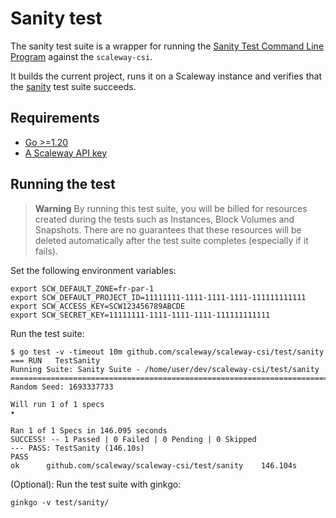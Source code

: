 # Sanity test

The sanity test suite is a wrapper for running the [Sanity Test Command Line Program](https://github.com/kubernetes-csi/csi-test/tree/master/cmd/csi-sanity)
against the `scaleway-csi`.

It builds the current project, runs it on a Scaleway instance and verifies that
the [sanity](https://github.com/kubernetes-csi/csi-test/tree/master/cmd/csi-sanity)
test suite succeeds.

## Requirements

- [Go >=1.20](https://go.dev/)
- [A Scaleway API key](https://www.scaleway.com/en/docs/identity-and-access-management/iam/how-to/create-api-keys/)

## Running the test

> **Warning**
> By running this test suite, you will be billed for resources created during the
> tests such as Instances, Block Volumes and Snapshots. There are no guarantees that
> these resources will be deleted automatically after the test suite completes
> (especially if it fails).

Set the following environment variables:

```console
export SCW_DEFAULT_ZONE=fr-par-1
export SCW_DEFAULT_PROJECT_ID=11111111-1111-1111-1111-111111111111
export SCW_ACCESS_KEY=SCW123456789ABCDE
export SCW_SECRET_KEY=11111111-1111-1111-1111-111111111111
```

Run the test suite:

```console
$ go test -v -timeout 10m github.com/scaleway/scaleway-csi/test/sanity
=== RUN   TestSanity
Running Suite: Sanity Suite - /home/user/dev/scaleway-csi/test/sanity
===============================================================================
Random Seed: 1693337733

Will run 1 of 1 specs
•

Ran 1 of 1 Specs in 146.095 seconds
SUCCESS! -- 1 Passed | 0 Failed | 0 Pending | 0 Skipped
--- PASS: TestSanity (146.10s)
PASS
ok      github.com/scaleway/scaleway-csi/test/sanity    146.104s
```

(Optional): Run the test suite with ginkgo:

```console
ginkgo -v test/sanity/
```
